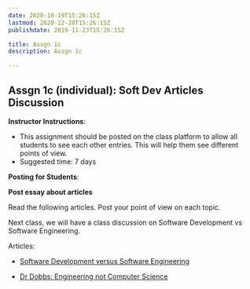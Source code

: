```yaml
---
date: 2020-10-19T15:26:15Z
lastmod: 2020-12-20T15:26:15Z 
publishdate: 2019-11-23T15:26:15Z

title: Assgn 1c
description: Assgn 1c

---
```


## Assgn 1c (individual): Soft Dev Articles Discussion

**Instructor Instructions**: 
* This assignment should be posted on the class platform to allow all students to see each other entries. This will help them see different points of view.
* Suggested time: 7 days

**Posting for Students**:

**Post essay about articles**

Read the following articles. Post your point of view on each topic. 

Next class, we will have a class discussion on Software Development vs Software Engineering.  

Articles:

* [Software Development versus Software Engineering](/softdev2-resources/docs/sdversusse.pdf)

* [Dr Dobbs: Engineering not Computer Science](/softdev2-resources/docs/drdobbsengnotcs.pdf)
